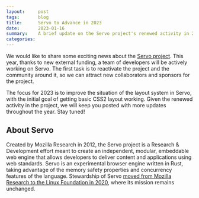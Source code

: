 ```yaml
---
layout:     post
tags:       blog
title:      Servo to Advance in 2023
date:       2023-01-16
summary:    A brief update on the Servo project's renewed activity in 2023
categories:
---
```


We would like to share some exciting news about the [Servo project](https://servo.org). This year, thanks to new external funding, a team of developers will be actively working on Servo. The first task is to reactivate the project and the community around it, so we can attract new collaborators and sponsors for the project.

The focus for 2023 is to improve the situation of the layout system in Servo, with the initial goal of getting basic CSS2 layout working. Given the renewed activity in the project, we will keep you posted with more updates throughout the year. Stay tuned!

## About Servo

Created by Mozilla Research in 2012, the Servo project is a Research & Development effort meant to create an independent, modular, embeddable web engine that allows developers to deliver content and applications using web standards.  Servo is an experimental browser engine written in Rust, taking advantage of the memory safety properties and concurrency features of the language.  Stewardship of Servo [moved from Mozilla Research to the Linux Foundation in 2020](https://servo.org/blog/2020/11/17/servo-home/), where its mission remains unchanged.

